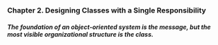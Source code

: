 ### Chapter 2. Designing Classes with a Single Responsibility

##### The foundation of an object-oriented system is the *message*, but the most visible organizational structure is the *class*. 
